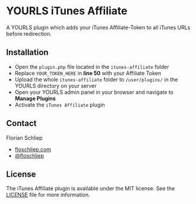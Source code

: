 YOURLS iTunes Affiliate
=======================

A YOURLS plugin which adds your iTunes Affiliate-Token to all iTunes URLs before redirection.

## Installation
* Open the `plugin.php` file located in the `itunes-affiliate` folder
* Replace `YOUR_TOKEN_HERE` in **line 50** with your Affiliate Token
* Upload the whole `itunes-affiliate` folder to `/user/plugins/` in the YOURLS directory on your server
* Open your YOURLS admin panel in your browser and navigate to **Manage Plugins**
* Activate the `iTunes Affiliate` plugin

## Contact
Florian Schliep

*  [floschliep.com](http://floschliep.com)
*  [@floschliep](https://twitter.com/floschliep/)


## License
The iTunes Affiliate plugin is available under the MIT license. See the [LICENSE](https://github.com/floschliep/YOURLS-iTunes-Affiliate/blob/master/LICENSE) file for more information.